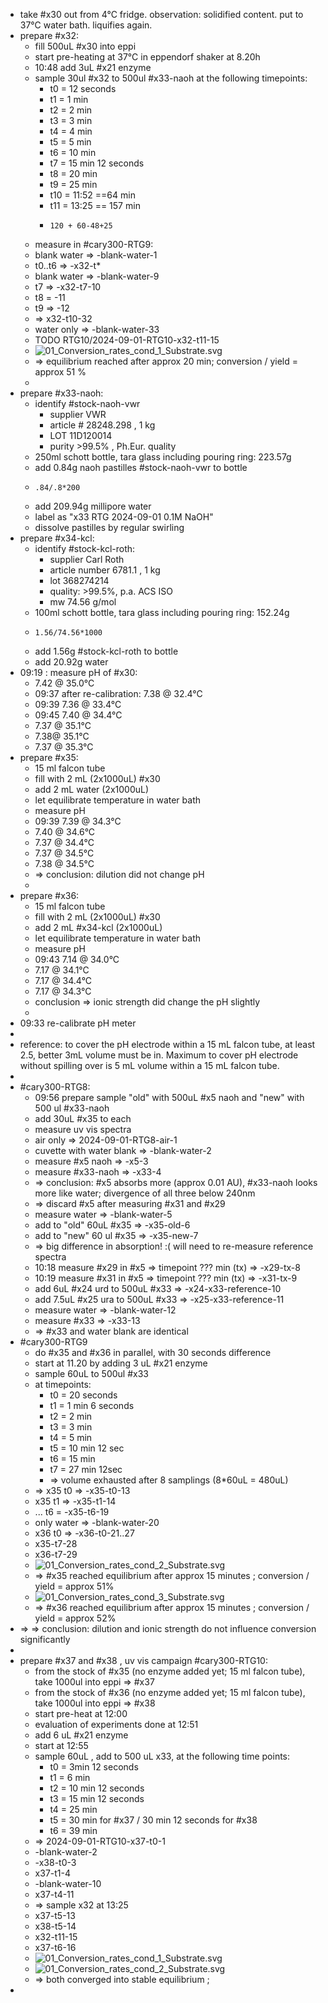 - take #x30 out from 4°C fridge. observation: solidified content. put to 37°C water bath. liquifies again.
- prepare #x32:
	- fill 500uL #x30 into eppi
	- start pre-heating at 37°C in eppendorf shaker at 8.20h
	- 10:48 add 3uL #x21 enzyme
	- sample 30ul #x32 to 500ul #x33-naoh at the following timepoints:
		- t0 = 12 seconds
		- t1 = 1 min
		- t2 = 2 min
		- t3 = 3 min
		- t4 = 4 min
		- t5 = 5 min
		- t6 = 10 min
		- t7 = 15 min 12 seconds
		- t8 = 20 min
		- t9 = 25 min
		- t10 = 11:52 ==64 min
		- t11 = 13:25 == 157 min
		- ```calc
		  120 + 60-48+25
		  ```
	- measure in #cary300-RTG9:
	- blank water => -blank-water-1
	- t0..t6 => -x32-t*
	- blank water => -blank-water-9
	- t7 => -x32-t7-10
	- t8 = -11
	- t9 => -12
	- => x32-t10-32
	- water only => -blank-water-33
	- TODO RTG10/2024-09-01-RTG10-x32-t11-15
	- ![01_Conversion_rates_cond_1_Substrate.svg](../assets/01_Conversion_rates_cond_1_Substrate_1725186746006_0.svg)
	- => equilibrium reached after approx 20 min; conversion / yield = approx 51 %
	-
- prepare #x33-naoh:
	- identify #stock-naoh-vwr
		- supplier VWR
		- article # 28248.298 , 1 kg
		- LOT 11D120014
		- purity >99.5% , Ph.Eur. quality
	- 250ml schott bottle, tara glass including pouring ring: 223.57g
	- add 0.84g naoh pastilles #stock-naoh-vwr to bottle
	- ```calc
	  .84/.8*200
	  ```
	- add 209.94g millipore water
	- label as "x33 RTG 2024-09-01 0.1M NaOH"
	- dissolve pastilles by regular swirling
- prepare #x34-kcl:
	- identify #stock-kcl-roth:
		- supplier Carl Roth
		- article number 6781.1 , 1 kg
		- lot 368274214
		- quality: >99.5%, p.a. ACS ISO
		- mw 74.56 g/mol
	- 100ml schott bottle, tara glass including pouring ring: 152.24g
	- ```calc
	  1.56/74.56*1000
	  ```
	- add 1.56g #stock-kcl-roth to bottle
	- add 20.92g water
- 09:19 : measure pH of #x30:
	- 7.42 @ 35.0°C
	- 09:37 after re-calibration: 7.38 @ 32.4°C
	- 09:39 7.36 @ 33.4°C
	- 09:45 7.40 @ 34.4°C
	- 7.37 @ 35.1°C
	- 7.38@ 35.1°C
	- 7.37 @ 35.3°C
- prepare #x35:
	- 15 ml falcon tube
	- fill with 2 mL (2x1000uL) #x30
	- add 2 mL water (2x1000uL)
	- let equilibrate temperature in water bath
	- measure pH
	- 09:39 7.39 @ 34.3°C
	- 7.40 @ 34.6°C
	- 7.37 @ 34.4°C
	- 7.37 @ 34.5°C
	- 7.38 @ 34.5°C
	- => conclusion: dilution did not change pH
	-
- prepare #x36:
	- 15 ml falcon tube
	- fill with 2 mL (2x1000uL) #x30
	- add 2 mL #x34-kcl (2x1000uL)
	- let equilibrate temperature in water bath
	- measure pH
	- 09:43 7.14 @ 34.0°C
	- 7.17 @ 34.1°C
	- 7.17 @ 34.4°C
	- 7.17 @ 34.3°C
	- conclusion => ionic strength did change the pH slightly
	-
- 09:33 re-calibrate pH meter
-
- reference: to cover the pH electrode within a 15 mL falcon tube, at least 2.5, better 3mL volume must be in. Maximum to cover pH electrode without spilling over is 5 mL volume within a 15 mL falcon tube.
-
- #cary300-RTG8:
	- 09:56 prepare sample "old" with 500uL #x5 naoh and "new" with 500 ul #x33-naoh
	- add 30uL #x35 to each
	- measure uv vis spectra
	- air only => 2024-09-01-RTG8-air-1
	- cuvette with water blank => -blank-water-2
	- measure #x5 naoh => -x5-3
	- measure #x33-naoh => -x33-4
	- => conclusion: #x5 absorbs more (approx 0.01 AU), #x33-naoh looks more like water;  divergence of all three below 240nm
	- => discard #x5 after measuring #x31 and #x29
	- measure water => -blank-water-5
	- add to "old" 60uL #x35 => -x35-old-6
	- add to "new" 60 ul #x35 => -x35-new-7
	- => big difference in absorption! :( will need to re-measure reference spectra
	- 10:18 measure #x29 in #x5 => timepoint ??? min (tx) => -x29-tx-8
	- 10:19 measure #x31 in #x5 => timepoint ??? min (tx) => -x31-tx-9
	- add 6uL #x24 urd to 500uL #x33 => -x24-x33-reference-10
	- add 7.5uL #x25 ura to 500uL #x33 => -x25-x33-reference-11
	- measure water => -blank-water-12
	- measure #x33 => -x33-13
	- => #x33 and water blank are identical
- #cary300-RTG9
	- do #x35 and #x36 in parallel, with 30 seconds difference
	- start at 11.20 by adding 3 uL #x21 enzyme
	- sample 60uL to 500ul #x33
	- at timepoints:
		- t0 = 20 seconds
		- t1 = 1 min 6 seconds
		- t2 = 2 min
		- t3 = 3 min
		- t4 = 5 min
		- t5 = 10 min 12 sec
		- t6 = 15 min
		- t7 = 27 min 12sec
		- => volume exhausted after 8 samplings (8*60uL = 480uL)
	- => x35 t0 => -x35-t0-13
	- x35 t1 => -x35-t1-14
	- ... t6 = -x35-t6-19
	- only water => -blank-water-20
	- x36 t0 => -x36-t0-21..27
	- x35-t7-28
	- x36-t7-29
	- ![01_Conversion_rates_cond_2_Substrate.svg](../assets/01_Conversion_rates_cond_2_Substrate_1725187723469_0.svg)
	- => #x35 reached equilibrium after approx 15 minutes ; conversion / yield = approx 51%
	- ![01_Conversion_rates_cond_3_Substrate.svg](../assets/01_Conversion_rates_cond_3_Substrate_1725187751932_0.svg)
	- => #x36 reached equilibrium after approx 15 minutes ; conversion / yield = approx 52%
- => => conclusion: dilution and ionic strength do not influence conversion significantly
-
- prepare #x37 and #x38 , uv vis campaign #cary300-RTG10:
	- from the stock of #x35 (no enzyme added yet; 15 ml falcon tube), take 1000ul into eppi => #x37
	- from the stock of #x36 (no enzyme added yet; 15 ml falcon tube), take 1000ul into eppi => #x38
	- start pre-heat at 12:00
	- evaluation of experiments done at 12:51
	- add 6 uL #x21 enzyme
	- start at 12:55
	- sample 60uL , add to 500 uL x33, at the following time points:
		- t0 = 3min 12 seconds
		- t1 = 6 min
		- t2 = 10 min 12 seconds
		- t3 = 15 min 12 seconds
		- t4 = 25 min
		- t5 = 30 min for #x37 / 30 min 12 seconds for #x38
		- t6 = 39 min
	- => 2024-09-01-RTG10-x37-t0-1
	- -blank-water-2
	- -x38-t0-3
	- x37-t1-4
	- -blank-water-10
	- x37-t4-11
	- => sample x32 at 13:25
	- x37-t5-13
	- x38-t5-14
	- x32-t11-15
	- x37-t6-16
	- ![01_Conversion_rates_cond_1_Substrate.svg](../assets/01_Conversion_rates_cond_1_Substrate_1725191209480_0.svg)
	- ![01_Conversion_rates_cond_2_Substrate.svg](../assets/01_Conversion_rates_cond_2_Substrate_1725191220856_0.svg)
	- => both converged into stable equilibrium ;
-